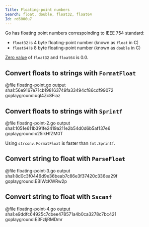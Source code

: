 ```yaml
---
Title: Floating-point numbers
Search: float, double, float32, float64
Id: rd6000u7
---
```

Go has floating point numbers correspoinding to IEEE 754 standard:
* `float32` is 4 byte floating-point number (known as `float` in C)
* `float64` is 8 byte floating-point number (known as `double` in C)

[Zero value](a-6069) of `float32` and `float64` is 0.0.

## Convert floats to strings with `FormatFloat`

@file floating-point.go output sha1:56e9167e71cb198163749fa33494cf86cdf99072 goplayground:uql4Zc8Fiaz

## Convert floats to strings with `Sprintf`

@file floating-point-2.go output sha1:1051e611b391fe2419a211e2b54d0d6b5af137e6 goplayground:x25ikHfZM0T

Using `strconv.FormatFloat` is faster than `fmt.Sprintf`.

## Convert string to float with `ParseFloat`

@file floating-point-3.go output sha1:8d0c3f0446d9e36beab7c86e3f37420c336ea29f goplayground:EBIWcKWRw2p

## Convert string to float with `Sscanf`

@file floating-point-4.go output sha1:e9ddfc64925c7cbee478571a4b0ca3278c7bc421 goplayground:E3FzIjRMDmr
